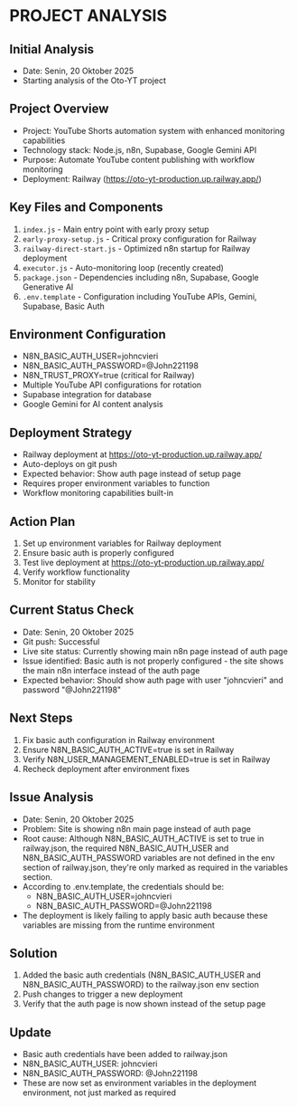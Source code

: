 # PROJECT ANALYSIS

## Initial Analysis
- Date: Senin, 20 Oktober 2025
- Starting analysis of the Oto-YT project

## Project Overview
- Project: YouTube Shorts automation system with enhanced monitoring capabilities
- Technology stack: Node.js, n8n, Supabase, Google Gemini API
- Purpose: Automate YouTube content publishing with workflow monitoring
- Deployment: Railway (https://oto-yt-production.up.railway.app/)

## Key Files and Components
1. `index.js` - Main entry point with early proxy setup
2. `early-proxy-setup.js` - Critical proxy configuration for Railway
3. `railway-direct-start.js` - Optimized n8n startup for Railway deployment
4. `executor.js` - Auto-monitoring loop (recently created)
5. `package.json` - Dependencies including n8n, Supabase, Google Generative AI
6. `.env.template` - Configuration including YouTube APIs, Gemini, Supabase, Basic Auth

## Environment Configuration
- N8N_BASIC_AUTH_USER=johncvieri
- N8N_BASIC_AUTH_PASSWORD=@John221198
- N8N_TRUST_PROXY=true (critical for Railway)
- Multiple YouTube API configurations for rotation
- Supabase integration for database
- Google Gemini for AI content analysis

## Deployment Strategy
- Railway deployment at https://oto-yt-production.up.railway.app/
- Auto-deploys on git push
- Expected behavior: Show auth page instead of setup page
- Requires proper environment variables to function
- Workflow monitoring capabilities built-in

## Action Plan
1. Set up environment variables for Railway deployment
2. Ensure basic auth is properly configured
3. Test live deployment at https://oto-yt-production.up.railway.app/
4. Verify workflow functionality
5. Monitor for stability

## Current Status Check
- Date: Senin, 20 Oktober 2025
- Git push: Successful
- Live site status: Currently showing main n8n page instead of auth page
- Issue identified: Basic auth is not properly configured - the site shows the main n8n interface instead of the auth page
- Expected behavior: Should show auth page with user "johncvieri" and password "@John221198"

## Next Steps
1. Fix basic auth configuration in Railway environment
2. Ensure N8N_BASIC_AUTH_ACTIVE=true is set in Railway
3. Verify N8N_USER_MANAGEMENT_ENABLED=true is set in Railway
4. Recheck deployment after environment fixes

## Issue Analysis
- Date: Senin, 20 Oktober 2025
- Problem: Site is showing n8n main page instead of auth page
- Root cause: Although N8N_BASIC_AUTH_ACTIVE is set to true in railway.json, the required N8N_BASIC_AUTH_USER and N8N_BASIC_AUTH_PASSWORD variables are not defined in the env section of railway.json, they're only marked as required in the variables section.
- According to .env.template, the credentials should be:
  - N8N_BASIC_AUTH_USER=johncvieri
  - N8N_BASIC_AUTH_PASSWORD=@John221198
- The deployment is likely failing to apply basic auth because these variables are missing from the runtime environment

## Solution
1. Added the basic auth credentials (N8N_BASIC_AUTH_USER and N8N_BASIC_AUTH_PASSWORD) to the railway.json env section
2. Push changes to trigger a new deployment
3. Verify that the auth page is now shown instead of the setup page

## Update
- Basic auth credentials have been added to railway.json
- N8N_BASIC_AUTH_USER: johncvieri
- N8N_BASIC_AUTH_PASSWORD: @John221198
- These are now set as environment variables in the deployment environment, not just marked as required